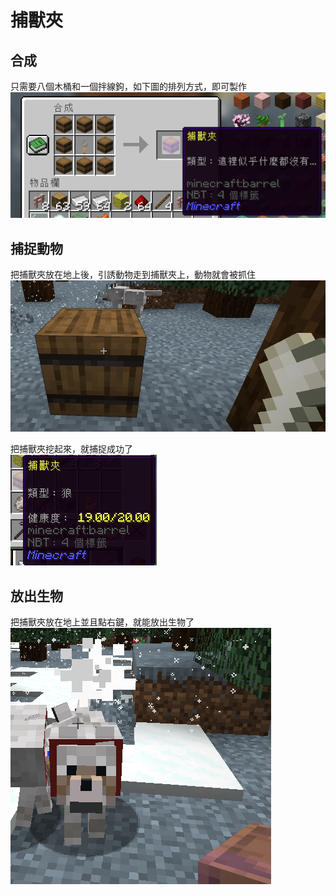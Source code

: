# 捕獸夾
## 合成
只需要八個木桶和一個拌線鉤，如下圖的排列方式，即可製作  
![image](../image/mobcatch.png)  
## 捕捉動物
把捕獸夾放在地上後，引誘動物走到捕獸夾上，動物就會被抓住  
![image](../image/mobcatch-2.png)  
  
把捕獸夾挖起來，就捕捉成功了  
![image](../image/mobcatch-3.png)  
## 放出生物
把捕獸夾放在地上並且點右鍵，就能放出生物了  
![image](../image/mobcatch-4.png)  